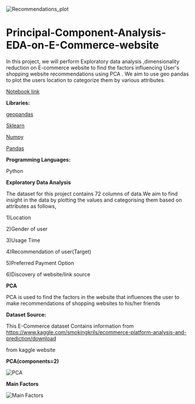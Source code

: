 

![Recommendations_plot](https://user-images.githubusercontent.com/86889886/129640550-1b72afa4-08de-4d0f-a247-cc78eda11c13.png)
# Principal-Component-Analysis-EDA-on-E-Commerce-website
In this project, we will perform Exploratory data analysis ,dimensionality reduction on E-commerce website to find the factors influencing User's shopping website recommendations  using PCA . We aim to use geo pandas to plot the users location to categorize them by various attributes. 

[Notebook link](https://github.com/arunsivakumar5/Principal-Component-Analysis-EDA-on-E-Commerce-website/blob/main/Principal%20Component%20Analysis%2C%20EDA%20on%20E-Commerce%20website.ipynb)

**Libraries:**

  [geopandas](https://geopandas.org/)

  [Sklearn](https://scikit-learn.org/stable/index.html) 
  
  [Numpy](https://numpy.org/)            
  
  [Pandas](https://pandas.pydata.org/) 
  
**Programming Languages:**   

  Python

**Exploratory Data Analysis**

The dataset for this project contains 72 columns of data.We aim to find insight in the data by plotting the values and categorising them based on attributes as follows,

1)Location

2)Gender of user

3)Usage Time

4)Recommendation of user(Target)

5)Preferred Payment Option

6)Discovery of website/link source

**PCA**

PCA is used to find the factors in the website that influences the user to make recommendations of shopping websites to his/her friends

**Dataset Source:**   

This E-Commerce dataset Contains information from https://www.kaggle.com/smokingkrils/ecommerce-platform-analysis-and-prediction/download 

from kaggle website

**PCA(components=2)**

![PCA](https://user-images.githubusercontent.com/86889886/129640729-c6f667e9-4343-4995-9b9b-6d0ce8c6cf59.png)

**Main Factors**

![Main Factors](https://user-images.githubusercontent.com/86889886/129641399-0989bd30-b65c-44fa-ac89-251ca62a242e.png)
